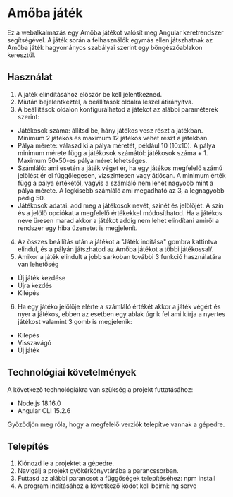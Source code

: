 # Amőba játék

Ez a webalkalmazás egy Amőba játékot valósít meg Angular keretrendszer segítségével. A játék során a felhasználók egymás ellen játszhatnak az Amőba játék hagyományos szabályai szerint egy böngészőablakon keresztül.

## Használat

1. A játék elindításához először be kell jelentkezned.
2. Miután bejelentkeztél, a beállítások oldalra leszel átirányítva.
3. A beállítások oldalon konfigurálhatod a játékot az alábbi paraméterek szerint:
- Játékosok száma: állítsd be, hány játékos vesz részt a játékban. Minimum 2 játékos és maximum 12 játékos vehet részt a játékban.
- Pálya mérete: válaszd ki a pálya méretét, például 10 (10x10). A pálya minimum mérete függ a játékosok számától: játékosok száma + 1. Maximum 50x50-es pálya méret lehetséges.
- Számláló: ami esetén a játék véget ér, ha egy játékos megfelelő számú jelölést ér el függőlegesen, vízszintesen vagy átlósan. A minimum érték függ a pálya értékétől, vagyis a számláló nem lehet nagyobb mint a pálya mérete. A legkisebb számláló ami megadható az 3, a legnagyobb pedig 50.
- Játékosok adatai: add meg a játékosok nevét, színét és jelölőjét. A szín és a jelölő opciókat a megfelelő értékekkel módosíthatod. Ha a játékos neve üresen marad akkor a játékot addig nem lehet elindítani amiről a rendszer egy hiba üzenetet is megjelenít.

4. Az összes beállítás után a játékot a "Játék indítása" gombra kattintva elindul, és a pályán játszhatod az Amőba játékot a többi játékossal/.
5. Amikor a játék elindult a jobb sarkoban további 3 funkció használatára van lehetőség
- Új játék kezdése
- Újra kezdés
- Kilépés
6. Ha egy játéko jelölője elérte a számláló értékét akkor a játék végért és nyer a játékos, ebben az esetben egy ablak úgrik fel ami kiírja a nyertes játékost valamint 3 gomb is megjelenik:
- Kilépés
- Visszavágó
- Új játék

## Technológiai követelmények

A következő technológiákra van szükség a projekt futtatásához:

- Node.js 18.16.0
- Angular CLI 15.2.6

Győződjön meg róla, hogy a megfelelő verziók telepítve vannak a gépedre.

## Telepítés

1. Klónozd le a projektet a gépedre.
2. Navigálj a projekt gyökérkönyvtárába a parancssorban.
3. Futtasd az alábbi parancsot a függőségek telepítéséhez: npm install
4. A program indításához a következő kódot kell beírni: ng serve

